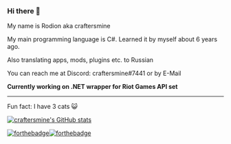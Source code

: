 ### Hi there 👋
My name is Rodion aka craftersmine

My main programming language is C#. Learned it by myself about 6 years ago.

Also translating apps, mods, plugins etc. to Russian

You can reach me at Discord: craftersmine#7441 or by E-Mail

**Currently working on .NET wrapper for Riot Games API set**

---

Fun fact: I have 3 cats 😺

[![craftersmine's GitHub stats](https://github-readme-stats.vercel.app/api?username=craftersmine)](https://github.com/anuraghazra/github-readme-stats)

[![forthebadge](https://forthebadge.com/images/badges/made-with-c-sharp.svg)](https://forthebadge.com)[![forthebadge](https://forthebadge.com/images/badges/powered-by-electricity.svg)](https://forthebadge.com)
